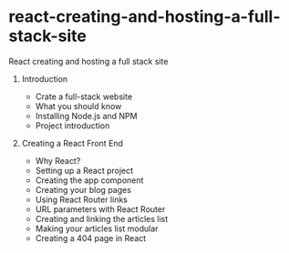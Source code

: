 # react-creating-and-hosting-a-full-stack-site
React creating and hosting a full stack site
1. Introduction
    - Crate a full-stack website
    - What you should know
    - Installing Node.js and NPM
    - Project introduction

2. Creating a React Front End
    - Why React?
    - Setting up a React project
    - Creating the app component
    - Creating your blog pages
    - Using React Router links
    - URL parameters with React Router
    - Creating and linking the articles list
    - Making your articles list modular
    - Creating a 404 page in React